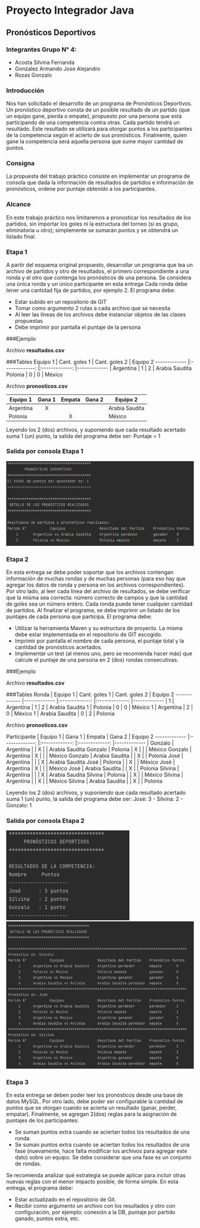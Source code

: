 # Proyecto Integrador Java
## Pronósticos Deportivos
### Integrantes Grupo N° 4: 

- Acosta Silvina Fernanda
- Gonzalez Armando Jose Alejandro
- Rozas Gonzalo

### Introducción
Nos han solicitado el desarrollo de un programa de Pronósticos Deportivos.
Un pronóstico deportivo consta de un posible resultado de un partido (que un equipo gane, pierda o empate), propuesto por una persona que está participando de una competencia contra otras.
Cada partido tendrá un resultado. Este resultado se utilizará para otorgar puntos a los participantes de la competencia según el acierto de sus pronósticos.
Finalmente, quien gane la competencia será aquella persona que sume mayor cantidad de puntos.

### Consigna
La propuesta del trabajo práctico consiste en implementar un programa de consola que dada la información de resultados de partidos e información de pronósticos, ordene por puntaje obtenido a los participantes.

### Alcance
En este trabajo práctico nos limitaremos a pronosticar los resultados de los partidos, sin importar los goles ni la estructura del torneo (si es grupo, eliminatoria u otro); simplemente se sumarán puntos y se obtendrá un listado final.

### Etapa 1
A partir del esquema original propuesto, desarrollar un programa que lea un archivo de partidos y otro de resultados, el primero correspondiente a una ronda y el otro que contenga los pronósticos de una persona. Se considera una única ronda y un único participante en esta entrega
Cada ronda debe tener una cantidad fija de partidos, por ejemplo 2. 
El programa debe:
- Estar subido en un repositorio de GIT
- Tomar como argumento 2 rutas a cada archivo que se necesita
- Al leer las líneas de los archivos debe instanciar objetos de las clases propuestas
- Debe imprimir por pantalla el puntaje de la persona

###Ejemplo

Archivo **resultados.csv**

###Tables
Equipo 1  | Cant. goles 1  |  Cant. goles 2  |  Equipo 2
------------- |:-------------: |:-------------: |------------- |
Argentina  |  1  |	2  |  Arabia Saudita
Polonia  |	0  |  0  |  México

Archivo **pronosticos.csv**

Equipo 1  |	Gana 1  |  Empata  |  Gana 2  |  Equipo 2
------------- |:-------------: |:-------------: |:-------------: |------------- |
Argentina  |  X	 |     |     |  Arabia Saudita
Polonia  |     |  X  |     |  México

Leyendo los 2 (dos) archivos, y suponiendo que cada resultado acertado suma 1 (un) punto, la salida del programa debe ser: Puntaje = 1

### Salida por consola Etapa 1

![Salida por consola 1](img/Salida-Consola-E1-01.JPG)

### Etapa 2
En esta entrega se debe poder soportar que los archivos contengan información de muchas rondas y de muchas personas (para eso hay que agregar los datos de ronda y persona en los archivos correspondientes).
Por otro lado, al leer cada línea del archivo de resultados, se debe verificar que la misma sea correcta: número correcto de campos y que la cantidad de goles sea un número entero. Cada ronda puede tener cualquier cantidad de partidos.
Al finalizar el programa, se debe imprimir un listado de los puntajes de cada persona que participa.
El programa debe:
- Utilizar la herramienta Maven y su estructura de proyecto. La misma debe estar implementada en el repositorio de GIT escogido.
- Imprimir por pantalla el nombre de cada persona, el puntaje total y la cantidad de pronósticos acertados.
- Implementar un test (al menos uno, pero se recomienda hacer más) que calcule el puntaje de una persona en 2 (dos) rondas consecutivas.

###Ejemplo

Archivo **resultados.csv**

###Tables
Ronda |  Equipo 1  | Cant. goles 1  |  Cant. goles 2  |  Equipo 2
------------- |------------- |:-------------: |:-------------: |------------- |
1  |  Argentina  |  1  |	2  |  Arabia Saudita
1  |  Polonia  |	0  |  0  |  México
1  |  Argentina  |	2  |  0  |  México
1  |  Arabia Saudita  |	0  |  2  |  Polonia

Archivo **pronosticos.csv**

Participante |  Equipo 1  |	Gana 1  |  Empata  |  Gana 2  |  Equipo 2
------------- |:-------------: |:-------------: |:-------------: |------------- |
Gonzalo  |  Argentina  |  	 |   X  |     |  Arabia Saudita
Gonzalo  |  Polonia  |  X  |    |     |  México
Gonzalo  |  Argentina  |  X  |     |     |  México
Gonzalo |  Arabia Saudita  |     |  X  |     |  Polonia
José  |  Argentina  |     |     |  X  |  Arabia Saudita
José  |  Polonia  |     |  X |    |  México
José  |  Argentina  |  X  |     |     |  México
José  |  Arabia Saudita  |     |  X  |     |  Polonia
Silvina  |  Argentina  |     |     |  X  |  Arabia Saudita
Silvina  |  Polonia  |     |  X |    |  México
Silvina  |  Argentina  |     |  X  |     |  México
Silvina  |  Arabia Saudita  |     |  X  |     |  Polonia

Leyendo los 2 (dos) archivos, y suponiendo que cada resultado acertado suma 1 (un) punto, la salida del programa debe ser:
José: 3 -
Silvina: 2 -
Gonzalo: 1

### Salida por consola Etapa 2

![Salida por consola 1](img/Salida-Consola-E2-01.JPG)
![Salida por consola 2](img/Salida-Consola-E2-02.JPG)

### Etapa 3
En esta entrega se deben poder leer los pronósticos desde una base de datos MySQL. Por otro lado, debe poder ser configurable la cantidad de puntos que se otorgan cuando se acierta un resultado (ganar, perder, empatar).
Finalmente, se agregan 2(dos) reglas para la asignación de puntajes de los participantes:
- Se suman puntos extra cuando se aciertan todos los resultados de una ronda.
- Se suman puntos extra cuando se aciertan todos los resultados de una fase (nuevamente, hace falta modificar los archivos para agregar este dato) sobre un equipo. Se debe considerar que una fase es un conjunto de rondas.

Se recomienda analizar qué estrategia se puede aplicar para incluir otras nuevas reglas con el menor impacto posible, de forma simple.
En esta entrega, el programa debe:
- Estar actualizado en el repositorio de Git.
- Recibir como argumento un archivo con los resultados y otro con configuración, por ejemplo: conexión a la DB, puntaje por partido ganado, puntos extra, etc.

